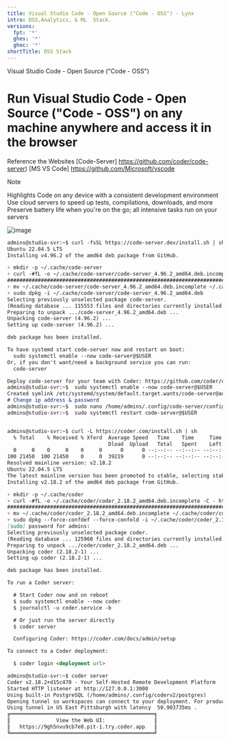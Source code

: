 ```yaml
---
title: Visual Studio Code - Open Source ("Code - OSS") - Lynx
intro: DSS,Analytics, & ML  Stack.
versions:
  fpt: '*'
  ghes: '*'
  ghec: '*'
shortTitle: DSS Stack
---
```

Visual Studio Code - Open Source ("Code - OSS")
# **Run Visual Studio Code - Open Source ("Code - OSS") on any machine anywhere and access it in the browser**

Reference the Websites
[Code-Server] https://github.com/coder/code-server)
[MS VS Code] https://github.com/Microsoft/vscode


> [!NOTE]
> Highlights
Code on any device with a consistent development environment
Use cloud servers to speed up tests, compilations, downloads, and more
Preserve battery life when you're on the go; all intensive tasks run on your servers 



![image](https://github.com/user-attachments/assets/c26a75a8-200a-413e-91a4-a1d7bb880516)


```markdown
admins@studio-svr:~$ curl -fsSL https://code-server.dev/install.sh | sh
Ubuntu 22.04.5 LTS
Installing v4.96.2 of the amd64 deb package from GitHub.

+ mkdir -p ~/.cache/code-server
+ curl -#fL -o ~/.cache/code-server/code-server_4.96.2_amd64.deb.incomplete -C - https://github.com/coder/code-server/releases/download/v4.96.2/code-server_4.96.2_amd64.deb
######################################################################## 100.0%
+ mv ~/.cache/code-server/code-server_4.96.2_amd64.deb.incomplete ~/.cache/code-server/code-server_4.96.2_amd64.deb
+ sudo dpkg -i ~/.cache/code-server/code-server_4.96.2_amd64.deb
Selecting previously unselected package code-server.
(Reading database ... 115553 files and directories currently installed.)
Preparing to unpack .../code-server_4.96.2_amd64.deb ...
Unpacking code-server (4.96.2) ...
Setting up code-server (4.96.2) ...

deb package has been installed.

To have systemd start code-server now and restart on boot:
  sudo systemctl enable --now code-server@$USER
Or, if you don't want/need a background service you can run:
  code-server

Deploy code-server for your team with Coder: https://github.com/coder/coder
admins@studio-svr:~$  sudo systemctl enable --now code-server@$USER
Created symlink /etc/systemd/system/default.target.wants/code-server@admins.service → /lib/systemd/system/code-server@.service.
# Change ip address & password
admins@studio-svr:~$  sudo nano /home/admins/.config/code-server/config.yaml 
admins@studio-svr:~$  sudo systemctl restart code-server@$USER


```









```markdown

admins@studio-svr:~$ curl -L https://coder.com/install.sh | sh
  % Total    % Received % Xferd  Average Speed   Time    Time     Time  Current
                                 Dload  Upload   Total   Spent    Left  Speed
  0     0    0     0    0     0      0      0 --:--:-- --:--:-- --:--:--     0
100 21450  100 21450    0     0  39219      0 --:--:-- --:--:-- --:--:-- 39219
Resolved mainline version: v2.18.2
Ubuntu 22.04.5 LTS
The latest mainline version has been promoted to stable, selecting stable.
Installing v2.18.2 of the amd64 deb package from GitHub.

+ mkdir -p ~/.cache/coder
+ curl -#fL -o ~/.cache/coder/coder_2.18.2_amd64.deb.incomplete -C - https://github.com/coder/coder/releases/download/v2.18.2/coder_2.18.2_linux_amd64.deb
######################################################################## 100.0%
+ mv ~/.cache/coder/coder_2.18.2_amd64.deb.incomplete ~/.cache/coder/coder_2.18.2_amd64.deb
+ sudo dpkg --force-confdef --force-confold -i ~/.cache/coder/coder_2.18.2_amd64.deb
[sudo] password for admins:
Selecting previously unselected package coder.
(Reading database ... 125960 files and directories currently installed.)
Preparing to unpack .../coder/coder_2.18.2_amd64.deb ...
Unpacking coder (2.18.2-1) ...
Setting up coder (2.18.2-1) ...

deb package has been installed.

To run a Coder server:

  # Start Coder now and on reboot
  $ sudo systemctl enable --now coder
  $ journalctl -u coder.service -b

  # Or just run the server directly
  $ coder server

  Configuring Coder: https://coder.com/docs/admin/setup

To connect to a Coder deployment:

  $ coder login <deployment url>

admins@studio-svr:~$ coder server
Coder v2.18.2+d15c470 - Your Self-Hosted Remote Development Platform
Started HTTP listener at http://127.0.0.1:3000
Using built-in PostgreSQL (/home/admins/.config/coderv2/postgres)
Opening tunnel so workspaces can connect to your deployment. For production scenarios, specify an external access URL
Using tunnel in US East Pittsburgh with latency  50.903735ms .
╔═══════════════════════════════════════════════╗
║               View the Web UI:                ║
║   https://9gh5nvu9cb7e8.pit-1.try.coder.app   ║
╚═══════════════════════════════════════════════╝
```




```markdown
